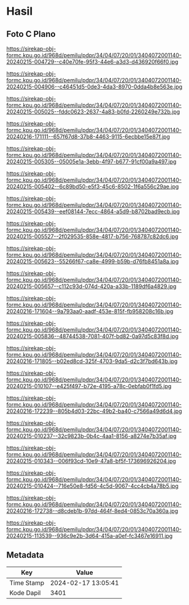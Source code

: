# Hasil

## Foto C Plano

https://sirekap-obj-formc.kpu.go.id/968d/pemilu/pdpr/34/04/07/20/01/3404072001140-20240215-004729--c40e70fe-95f3-44e6-a3d3-d436920f66f0.jpg

https://sirekap-obj-formc.kpu.go.id/968d/pemilu/pdpr/34/04/07/20/01/3404072001140-20240215-004906--c46451d5-0de3-4da3-8970-0dda4b8e563e.jpg

https://sirekap-obj-formc.kpu.go.id/968d/pemilu/pdpr/34/04/07/20/01/3404072001140-20240215-005025--fddc0623-2637-4a83-b0fd-2260249e732b.jpg

https://sirekap-obj-formc.kpu.go.id/968d/pemilu/pdpr/34/04/07/20/01/3404072001140-20240216-171111--657f67d8-37b8-4463-9115-6ecbbe15e87f.jpg

https://sirekap-obj-formc.kpu.go.id/968d/pemilu/pdpr/34/04/07/20/01/3404072001140-20240215-005305--05005e1a-3ebb-4f97-b677-91cf00a9a497.jpg

https://sirekap-obj-formc.kpu.go.id/968d/pemilu/pdpr/34/04/07/20/01/3404072001140-20240215-005402--6c89bd50-e5f3-45c6-8502-1f6a556c29ae.jpg

https://sirekap-obj-formc.kpu.go.id/968d/pemilu/pdpr/34/04/07/20/01/3404072001140-20240215-005439--eef08144-7ecc-4864-a5d9-b8702bad9ecb.jpg

https://sirekap-obj-formc.kpu.go.id/968d/pemilu/pdpr/34/04/07/20/01/3404072001140-20240215-005527--2f029535-858e-4817-b756-768787c82dc6.jpg

https://sirekap-obj-formc.kpu.go.id/968d/pemilu/pdpr/34/04/07/20/01/3404072001140-20240215-005623--55266f67-ca8e-4999-b59b-d76fb8451a8a.jpg

https://sirekap-obj-formc.kpu.go.id/968d/pemilu/pdpr/34/04/07/20/01/3404072001140-20240215-005657--c112c93d-074d-420a-a33b-1189df6a4829.jpg

https://sirekap-obj-formc.kpu.go.id/968d/pemilu/pdpr/34/04/07/20/01/3404072001140-20240216-171604--9a793aa0-aadf-453e-815f-fb958208c16b.jpg

https://sirekap-obj-formc.kpu.go.id/968d/pemilu/pdpr/34/04/07/20/01/3404072001140-20240215-005836--48744538-7081-407f-bd82-0a97d5c83f8d.jpg

https://sirekap-obj-formc.kpu.go.id/968d/pemilu/pdpr/34/04/07/20/01/3404072001140-20240216-171805--b02ed8cd-325f-4703-9da5-d2c3f7bd643b.jpg

https://sirekap-obj-formc.kpu.go.id/968d/pemilu/pdpr/34/04/07/20/01/3404072001140-20240215-010107--e425f497-b72e-4195-a78c-0ebfab0f1fd5.jpg

https://sirekap-obj-formc.kpu.go.id/968d/pemilu/pdpr/34/04/07/20/01/3404072001140-20240216-172239--805b4d03-22bc-49b2-ba40-c7566a49d6d4.jpg

https://sirekap-obj-formc.kpu.go.id/968d/pemilu/pdpr/34/04/07/20/01/3404072001140-20240215-010237--32c9823b-0b4c-4aa1-8156-a8274e7b35af.jpg

https://sirekap-obj-formc.kpu.go.id/968d/pemilu/pdpr/34/04/07/20/01/3404072001140-20240215-010343--006f93cd-10e9-47a8-bf5f-173696926204.jpg

https://sirekap-obj-formc.kpu.go.id/968d/pemilu/pdpr/34/04/07/20/01/3404072001140-20240215-010424--716e50e8-fd56-4c5d-9067-4cc4cb4a78b5.jpg

https://sirekap-obj-formc.kpu.go.id/968d/pemilu/pdpr/34/04/07/20/01/3404072001140-20240216-172738--d8cdeb1b-97dd-464f-8ed4-0853c70a360a.jpg

https://sirekap-obj-formc.kpu.go.id/968d/pemilu/pdpr/34/04/07/20/01/3404072001140-20240215-113539--936c9e2b-3d64-415a-a0ef-fc3467e16911.jpg


## Metadata

| Key        | Value               |
| ---------- | ------------------- |
| Time Stamp | 2024-02-17 13:05:41 |
| Kode Dapil | 3401                |



